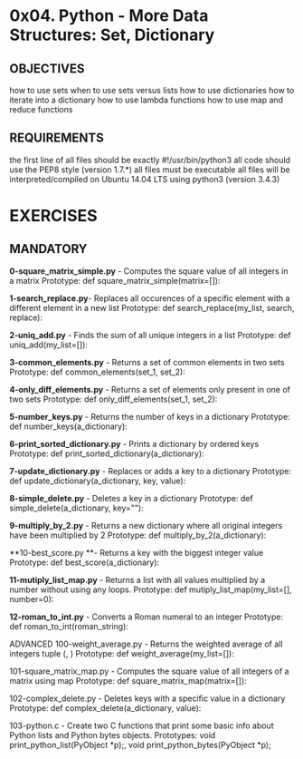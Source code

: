 # 0x04. Python - More Data Structures: Set, Dictionary
## OBJECTIVES
how to use sets
when to use sets versus lists
how to use dictionaries
how to iterate into a dictionary
how to use lambda functions
how to use map and reduce functions
## REQUIREMENTS 

the first line of all files should be exactly #!/usr/bin/python3
all code should use the PEP8 style (version 1.7.*)
all files must be executable
all files will be interpreted/compiled on Ubuntu 14.04 LTS using python3 (version 3.4.3)
# EXERCISES
## MANDATORY
**0-square_matrix_simple.py** - Computes the square value of all integers in a matrix
Prototype: def square_matrix_simple(matrix=[]):

**1-search_replace.py**- Replaces all occurences of a specific element with a different element in a new list
Prototype: def search_replace(my_list, search, replace):

**2-uniq_add.py** - Finds the sum of all unique integers in a list
Prototype: def uniq_add(my_list=[]):

**3-common_elements.py** - Returns a set of common elements in two sets
Prototype: def common_elements(set_1, set_2):

**4-only_diff_elements.py** - Returns a set of elements only present in one of two sets
Prototype: def only_diff_elements(set_1, set_2):

**5-number_keys.py** - Returns the number of keys in a dictionary
Prototype: def number_keys(a_dictionary):

**6-print_sorted_dictionary.py** - Prints a dictionary by ordered keys
Prototype: def print_sorted_dictionary(a_dictionary):

**7-update_dictionary.py** - Replaces or adds a key to a dictionary
Prototype: def update_dictionary(a_dictionary, key, value):

**8-simple_delete.py** - Deletes a key in a dictionary
Prototype: def simple_delete(a_dictionary, key=""):

**9-multiply_by_2.py** - Returns a new dictionary where all original integers have been multiplied by 2
Prototype: def multiply_by_2(a_dictionary):

**10-best_score.py **- Returns a key with the biggest integer value
Prototype: def best_score(a_dictionary):

**11-mutiply_list_map.py** - Returns a list with all values multiplied by a number without using any loops.
Prototype: def mutiply_list_map(my_list=[], number=0):

**12-roman_to_int.py** - Converts a Roman numeral to an integer
Prototype: def roman_to_int(roman_string):

ADVANCED
100-weight_average.py - Returns the weighted average of all integers tuple (<score>, <weight>)
Prototype: def weight_average(my_list=[]):

101-square_matrix_map.py - Computes the square value of all integers of a matrix using map
Prototype: def square_matrix_map(matrix=[]):

102-complex_delete.py - Deletes keys with a specific value in a dictionary
Prototype: def complex_delete(a_dictionary, value):

103-python.c - Create two C functions that print some basic info about Python lists and Python bytes objects.
Prototypes: void print_python_list(PyObject *p);, void print_python_bytes(PyObject *p);